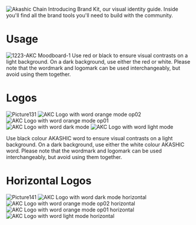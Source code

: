 ![Akashic Chain](https://github.com/user-attachments/assets/32a63b12-b267-49db-a47c-3224d6ce67e2)
Introducing Brand Kit, our visual identity guide. Inside you'll find all the brand tools you'll need to build with the community.

# Usage
![1223-AKC Moodboard-1](https://github.com/user-attachments/assets/27dca3bb-b70c-43f8-9a8e-164fef750c8a)
Use red or black to ensure visual contrasts on a light background. On a dark background, use either the red or white. Please note that the wordmark and logomark can be used interchangeably, but avoid using them together.

# Logos
![Picture131](https://github.com/user-attachments/assets/f025492b-c8fd-45b7-9c11-8d32d8298afe)
![AKC Logo with word orange mode op02](https://github.com/user-attachments/assets/400b534d-dab1-4971-b189-68d8c8de9eb7)
![AKC Logo with word orange mode op01](https://github.com/user-attachments/assets/b8a64bff-d5d7-4762-9ade-9c31ec551ac2)
![AKC Logo with word dark mode](https://github.com/user-attachments/assets/6d8c17bb-365b-4872-bbb5-3dd6eef3311d)
![AKC Logo with word light mode](https://github.com/user-attachments/assets/90380705-62ec-4187-a424-59d530852501)

Use black colour AKASHIC word to ensure visual contrasts on a light background. On a dark background, use either the white colour AKASHIC word. Please note that the wordmark and logomark can be used interchangeably, but avoid using them together.

# Horizontal Logos
![Picture141](https://github.com/user-attachments/assets/91835cc7-d3d6-4c66-908c-3d6b63064935)
![AKC Logo with word dark mode horizontal](https://github.com/user-attachments/assets/f076777a-98a8-4a28-9102-c8f6c5751f19)
![AKC Logo with word orange mode op02 horizontal](https://github.com/user-attachments/assets/cdf62395-bd66-47d4-8c68-28a7fed0fceb)
![AKC Logo with word orange mode op01 horizontal](https://github.com/user-attachments/assets/ec455219-f250-4315-8d8a-5ebcf90e2206)
![AKC Logo with word light mode horizontal](https://github.com/user-attachments/assets/63396d65-312c-48ed-96ce-a8f69c0bf0a2)
